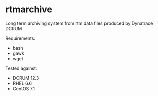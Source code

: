 # rtmarchive
Long term archiving system from rtm data files produced by Dynatrace DCRUM

Requirements:
- bash
- gawk
- wget

Tested against:
- DCRUM 12.3
- RHEL 6.6
- CentOS 7.1



